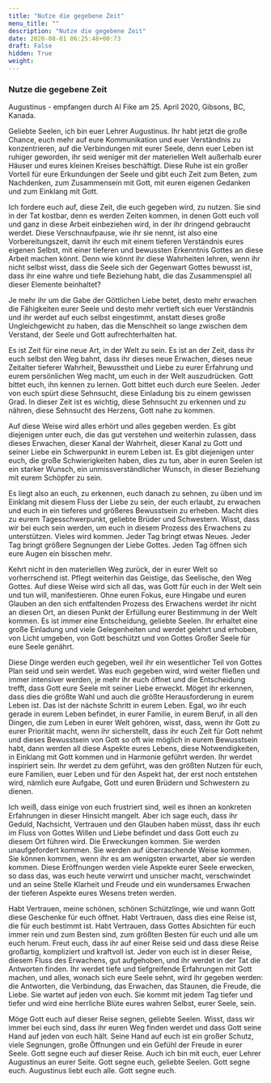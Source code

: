 ```yaml
---
title: "Nutze die gegebene Zeit"
menu_title: ""
description: "Nutze die gegebene Zeit"
date: 2020-08-01 06:25:48+00:73
draft: False
hidden: True
weight:
---
```

### Nutze die gegebene Zeit

Augustinus - empfangen durch Al Fike am 25. April 2020, Gibsons, BC, Kanada.

Geliebte Seelen, ich bin euer Lehrer Augustinus. Ihr habt jetzt die große Chance, euch mehr auf eure Kommunikation und euer Verständnis zu konzentrieren, auf die Verbindungen mit eurer Seele, denn euer Leben ist ruhiger geworden, ihr seid weniger mit der materiellen Welt außerhalb eurer Häuser und eures kleinen Kreises beschäftigt. Diese Ruhe ist ein großer Vorteil für eure Erkundungen der Seele und gibt euch Zeit zum Beten, zum Nachdenken, zum Zusammensein mit Gott, mit euren eigenen Gedanken und zum Einklang mit Gott.

 Ich fordere euch auf, diese Zeit, die euch gegeben wird, zu nutzen. Sie sind in der Tat kostbar, denn es werden Zeiten kommen, in denen Gott euch voll und ganz in diese Arbeit einbeziehen wird, in der ihr dringend gebraucht werdet. Diese Verschnaufpause, wie ihr sie nennt, ist also eine Vorbereitungszeit, damit ihr euch mit einem tieferen Verständnis eures eigenen Selbst, mit einer tieferen und bewussten Erkenntnis Gottes an diese Arbeit machen könnt. Denn wie könnt ihr diese Wahrheiten lehren, wenn ihr nicht selbst wisst, dass die Seele sich der Gegenwart Gottes bewusst ist, dass ihr eine wahre und tiefe Beziehung habt, die das Zusammenspiel all dieser Elemente beinhaltet?

Je mehr ihr um die Gabe der Göttlichen Liebe betet, desto mehr erwachen die Fähigkeiten eurer Seele und desto mehr vertieft sich euer Verständnis und ihr werdet auf euch selbst eingestimmt, anstatt dieses große Ungleichgewicht zu haben, das die Menschheit so lange zwischen dem Verstand, der Seele und Gott aufrechterhalten hat.

Es ist Zeit für eine neue Art, in der Welt zu sein. Es ist an der Zeit, dass ihr euch selbst den Weg bahnt, dass ihr dieses neue Erwachen, dieses neue Zeitalter tieferer Wahrheit, Bewusstheit und Liebe zu eurer Erfahrung und eurem persönlichen Weg macht, um euch in der Welt auszudrücken. Gott bittet euch, ihn kennen zu lernen. Gott bittet euch durch eure Seelen. Jeder von euch spürt diese Sehnsucht, diese Einladung bis zu einem gewissen Grad. In dieser Zeit ist es wichtig, diese Sehnsucht zu erkennen und zu nähren, diese Sehnsucht des Herzens, Gott nahe zu kommen.

Auf diese Weise wird alles erhört und alles gegeben werden. Es gibt diejenigen unter euch, die das gut verstehen und weiterhin zulassen, dass dieses Erwachen, dieser Kanal der Wahrheit, dieser Kanal zu Gott und seiner Liebe ein Schwerpunkt in eurem Leben ist. Es gibt diejenigen unter euch, die große Schwierigkeiten haben, dies zu tun, aber in euren Seelen ist ein starker Wunsch, ein unmissverständlicher Wunsch, in dieser Beziehung mit eurem Schöpfer zu sein.

Es liegt also an euch, zu erkennen, euch danach zu sehnen, zu üben und im Einklang mit diesem Fluss der Liebe zu sein, der euch erlaubt, zu erwachen und euch in ein tieferes und größeres Bewusstsein zu erheben. Macht dies zu eurem Tagesschwerpunkt, geliebte Brüder und Schwestern. Wisst, dass wir bei euch sein werden, um euch in diesem Prozess des Erwachens zu unterstützen. Vieles wird kommen. Jeder Tag bringt etwas Neues. Jeder Tag bringt größere Segnungen der Liebe Gottes. Jeden Tag öffnen sich eure Augen ein bisschen mehr.

Kehrt nicht in den materiellen Weg zurück, der in eurer Welt so vorherrschend ist. Pflegt weiterhin das Geistige, das Seelische, den Weg Gottes. Auf diese Weise wird sich all das, was Gott für euch in der Welt sein und tun will, manifestieren. Ohne euren Fokus, eure Hingabe und euren Glauben an den sich entfaltenden Prozess des Erwachens werdet ihr nicht an diesen Ort, an diesen Punkt der Erfüllung eurer Bestimmung in der Welt kommen. Es ist immer eine Entscheidung, geliebte Seelen. Ihr erhaltet eine große Einladung und viele Gelegenheiten und werdet gelehrt und erhoben, von Licht umgeben, von Gott beschützt und von Gottes Großer Seele für eure Seele genährt.

Diese Dinge werden euch gegeben, weil ihr ein wesentlicher Teil von Gottes Plan seid und sein werdet. Was euch gegeben wird, wird weiter fließen und immer intensiver werden, je mehr ihr euch öffnet und die Entscheidung trefft, dass Gott eure Seele mit seiner Liebe erweckt. Möget ihr erkennen, dass dies die größte Wahl und auch die größte Herausforderung in eurem Leben ist. Das ist der nächste Schritt in eurem Leben. Egal, wo ihr euch gerade in eurem Leben befindet, in eurer Familie, in eurem Beruf, in all den Dingen, die zum Leben in eurer Welt gehören, wisst, dass, wenn ihr Gott zu eurer Priorität macht, wenn ihr sicherstellt, dass ihr euch Zeit für Gott nehmt und dieses Bewusstsein von Gott so oft wie möglich in eurem Bewusstsein habt, dann werden all diese Aspekte eures Lebens, diese Notwendigkeiten, in Einklang mit Gott kommen und in Harmonie geführt werden. Ihr werdet inspiriert sein. Ihr werdet zu dem geführt, was den größten Nutzen für euch, eure Familien, euer Leben und für den Aspekt hat, der erst noch entstehen wird, nämlich eure Aufgabe, Gott und euren Brüdern und Schwestern zu dienen.

Ich weiß, dass einige von euch frustriert sind, weil es ihnen an konkreten Erfahrungen in dieser Hinsicht mangelt. Aber ich sage euch, dass ihr Geduld, Nachsicht, Vertrauen und den Glauben haben müsst, dass ihr euch im Fluss von Gottes Willen und Liebe befindet und dass Gott euch zu diesem Ort führen wird. Die Erweckungen kommen. Sie werden unaufgefordert kommen. Sie werden auf überraschende Weise kommen. Sie können kommen, wenn ihr es am wenigsten erwartet, aber sie werden kommen. Diese Eröffnungen werden viele Aspekte eurer Seele erwecken, so dass das, was euch heute verwirrt und unsicher macht, verschwindet und an seine Stelle Klarheit und Freude und ein wundersames Erwachen der tieferen Aspekte eures Wesens treten werden.

Habt Vertrauen, meine schönen, schönen Schützlinge, wie und wann Gott diese Geschenke für euch öffnet. Habt Vertrauen, dass dies eine Reise ist, die für euch bestimmt ist. Habt Vertrauen, dass Gottes Absichten für euch immer rein und zum Besten sind, zum größten Besten für euch und alle um euch herum. Freut euch, dass ihr auf einer Reise seid und dass diese Reise großartig, kompliziert und kraftvoll ist. Jeder von euch ist in dieser Reise, diesem Fluss des Erwachens, gut aufgehoben, und ihr werdet in der Tat die Antworten finden. Ihr werdet tiefe und tiefgreifende Erfahrungen mit Gott machen, und alles, wonach sich eure Seele sehnt, wird ihr gegeben werden: die Antworten, die Verbindung, das Erwachen, das Staunen, die Freude, die Liebe. Sie wartet auf jeden von euch. Sie kommt mit jedem Tag tiefer und tiefer und wird eine herrliche Blüte eures wahren Selbst, eurer Seele, sein.

Möge Gott euch auf dieser Reise segnen, geliebte Seelen. Wisst, dass wir immer bei euch sind, dass ihr euren Weg finden werdet und dass Gott seine Hand auf jeden von euch hält. Seine Hand auf euch ist ein großer Schutz, viele Segnungen, große Öffnungen und ein Gefühl der Freude in eurer Seele. Gott segne euch auf dieser Reise. Auch ich bin mit euch, euer Lehrer Augustinus an eurer Seite. Gott segne euch, geliebte Seelen. Gott segne euch. Augustinus liebt euch alle. Gott segne euch.
